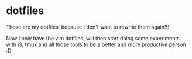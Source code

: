 # dotfiles
Those are my dotfiles, because I don't want to rewrite them again!!!

Now I only have the vim dotfiles, will then start doing some experiments with i3, tmux and all those tools to be a better and more productive person :D
